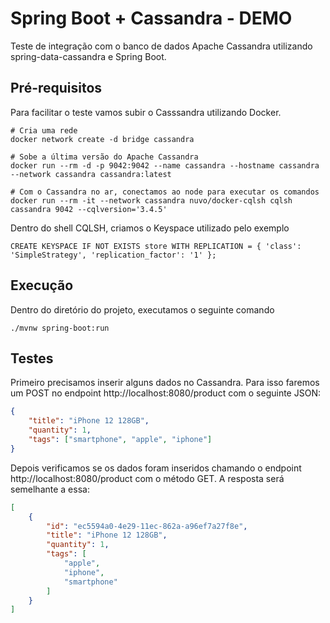 # Spring Boot + Cassandra - DEMO

Teste de integração com o banco de dados Apache Cassandra utilizando spring-data-cassandra e Spring Boot.

## Pré-requisitos

Para facilitar o teste vamos subir o Casssandra utilizando Docker.

``` shell
# Cria uma rede
docker network create -d bridge cassandra

# Sobe a última versão do Apache Cassandra
docker run --rm -d -p 9042:9042 --name cassandra --hostname cassandra --network cassandra cassandra:latest

# Com o Cassandra no ar, conectamos ao node para executar os comandos
docker run --rm -it --network cassandra nuvo/docker-cqlsh cqlsh cassandra 9042 --cqlversion='3.4.5'
```

Dentro do shell CQLSH, criamos o Keyspace utilizado pelo exemplo

``` cassandraql
CREATE KEYSPACE IF NOT EXISTS store WITH REPLICATION = { 'class': 'SimpleStrategy', 'replication_factor': '1' };
```

## Execução

Dentro do diretório do projeto, executamos o seguinte comando

``` shell
./mvnw spring-boot:run
```

## Testes

Primeiro precisamos inserir alguns dados no Cassandra. Para isso faremos um POST no endpoint http://localhost:8080/product com o seguinte JSON:

``` json
{
    "title": "iPhone 12 128GB",
    "quantity": 1,
    "tags": ["smartphone", "apple", "iphone"]
}
```

Depois verificamos se os dados foram inseridos chamando o endpoint http://localhost:8080/product com o método GET. A resposta será semelhante a essa:

``` json
[
    {
        "id": "ec5594a0-4e29-11ec-862a-a96ef7a27f8e",
        "title": "iPhone 12 128GB",
        "quantity": 1,
        "tags": [
            "apple",
            "iphone",
            "smartphone"
        ]
    }
]
```
